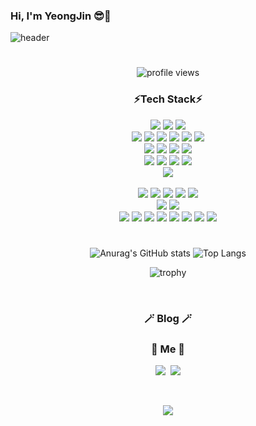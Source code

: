 ### Hi, I'm YeongJin 😎💜
![header](https://capsule-render.vercel.app/api?type=soft&color=auto&height=100&section=header&text=KimYeongJin&fontSize=60&animation=twinkling)

#

<!--
Here are some ideas to get you started:
- 🔭 I’m currently working on ...
- 🌱 I’m currently learning ...
- 👯 I’m looking to collaborate on ...
- 🤔 I’m looking for help with ...
- 💬 Ask me about ...
- 📫 How to reach me: ...
- 😄 Pronouns: ...
- ⚡ Fun fact: ...
-->

<div align="center">

![profile views](https://komarev.com/ghpvc/?username=MDandersonm&color=blue)  
### ⚡Tech Stack⚡
<img src="https://img.shields.io/badge/HTML-E34F26?style=for-the-badge&logo=html5&logoColor=ffffff"/>
<img src="https://img.shields.io/badge/CSS-1572B6?style=for-the-badge&logo=css3&logoColor=white"/>
<img src="https://img.shields.io/badge/JavScript-f7df1e?style=for-the-badge&logo=JavaScript&logoColor=white"/>
<!-- <img src="https://img.shields.io/badge/jQuery-0769AD?style=for-the-badge&logo=jQuery&logoColor=white"/> -->
 
 <br>
 <img src="https://img.shields.io/badge/Bootstrap-7952B3?style=for-the-badge&logo=Bootstrap&logoColor=white"/>
 <img src="https://img.shields.io/badge/Vue.js-4FC08D?style=for-the-badge&logo=Vue.js&logoColor=ffffff"/>
 <img src="https://img.shields.io/badge/Vuetify-1867c0?style=for-the-badge&logo=Vuetify&logoColor=ffffff"/>
 <img src="https://img.shields.io/badge/React-61dafb?style=for-the-badge&logo=React&logoColor=ffffff"/>
 <img src="https://img.shields.io/badge/Redux-764ABC?style=for-the-badge&logo=Redux&logoColor=ffffff"/>
 <img src="https://img.shields.io/badge/TypeScript-3178C6?style=for-the-badge&logo=TypeScript&logoColor=ffffff"/> 
 

 <br>
<img src="https://img.shields.io/badge/Java-a80022?style=for-the-badge&logo=Java&logoColor=ffffff"/>
<!-- <img src="https://img.shields.io/badge/JSP/Servlet-ff9e0f?style=for-the-badge&logo=JSP/Servlet&logoColor=ffffff"/> -->
<img src="https://img.shields.io/badge/Spring-6DB33F?style=for-the-badge&logo=Spring&logoColor=ffffff"/>
<img src="https://img.shields.io/badge/Spring Boot-f4d159?style=for-the-badge&logo=Spring Boot&logoColor=181717"/>
<img src="https://img.shields.io/badge/JPA-9916ec?style=for-the-badge&logo=JPA&logoColor=ffffff"/>
<!-- <img src="https://img.shields.io/badge/Hibernate-59666C?style=for-the-badge&logo=Hibernate&logoColor=ffffff"/> -->
 <!-- <img src="https://img.shields.io/badge/JUnit5-25A162?style=for-the-badge&logo=JUnit5&logoColor=ffffff"/> -->
 
 <br>

 
<img src="https://img.shields.io/badge/MySQL-4479A1?style=for-the-badge&logo=MySQL&logoColor=ffffff"/>
<img src="https://img.shields.io/badge/Oracle-f80000?style=for-the-badge&logo=Oracle&logoColor=ffffff"/>
 <img src="https://img.shields.io/badge/MariaDB-003545?style=for-the-badge&logo=MariaDB&logoColor=ffffff"/>
<img src="https://img.shields.io/badge/Redis-DC382D?style=for-the-badge&logo=Redis&logoColor=ffffff"/>
<br/> 
 
 <img src="https://img.shields.io/badge/Python-3776AB?style=for-the-badge&logo=Python&logoColor=ffffff"/>
 <!-- <img src="https://img.shields.io/badge/Pandas-150458?style=for-the-badge&logo=Pandas&logoColor=ffffff"/> -->
 <!-- <img src="https://img.shields.io/badge/scikit learn-f7931e?style=for-the-badge&logo=scikit-learn&logoColor=ffffff"/> -->
  <!-- <img src="https://img.shields.io/badge/Jupyter Notebook-F37626?style=for-the-badge&logo=Jupyter&logoColor=ffffff"/> -->
 <br>
 
 <!-- <img src="https://img.shields.io/badge/R-276DC3?style=for-the-badge&logo=R&logoColor=ffffff"/>-->
<!-- <img src="https://img.shields.io/badge/RStudio-75AADB?style=for-the-badge&logo=RStudio&logoColor=ffffff"/> -->
 <br>
 
 <img src="https://img.shields.io/badge/Linux-fcc624?style=for-the-badge&logo=Linux&logoColor=white"/>
<!--  <img src="https://img.shields.io/badge/VirtualBox-183a61?style=for-the-badge&logo=VirtualBox&logoColor=white"/>-->
 <img src="https://img.shields.io/badge/Docker-2496ed?style=for-the-badge&logo=Docker&logoColor=ffffff"/>
 <!--  <img src="https://img.shields.io/badge/Kubernetes-326ce5?style=for-the-badge&logo=Kubernetes&logoColor=ffffff"/> -->
 <img src="https://img.shields.io/badge/Amazon AWS-ff4f8b?style=for-the-badge&logo=Amazon AWS&logoColor=ffffff"/>
  <img src="https://img.shields.io/badge/Amazon EC2-ff9900?style=for-the-badge&logo=Amazon EC2&logoColor=ffffff"/>
  <img src="https://img.shields.io/badge/Amazon S3-569A31?style=for-the-badge&logo=Amazon S3&logoColor=ffffff"/>
 
 <br>
 <img src="https://img.shields.io/badge/Visual Studio Code-007ACC?style=for-the-badge&logo=Visual Studio Code&logoColor=ffffff"/>
 <img src="https://img.shields.io/badge/IntelliJ IDEA-000000?style=for-the-badge&logo=IntelliJ IDEA&logoColor=ffffff"/>
<!--<img src="https://img.shields.io/badge/Eclipse IDE-2c2255?style=for-the-badge&logo=Eclipse IDE&logoColor=ffffff"/>  -->
<!--<img src="https://img.shields.io/badge/PyCharm-000000?style=for-the-badge&logo=PyCharm IDEA&logoColor=ffffff"/>  -->

 <br>
<img src="https://img.shields.io/badge/GitHub Actions-2088FF?style=for-the-badge&logo=GitHub Actions&logoColor=ffffff"/>
 <img src="https://img.shields.io/badge/GitHub-a3a3a3?style=for-the-badge&logo=GitHub&logoColor=181717"/>
<img src="https://img.shields.io/badge/GitHubDesktop-662a81?style=for-the-badge&logo=GitHub&logoColor=ffffff"/>
 <img src="https://img.shields.io/badge/GitKraken-179287?style=for-the-badge&logo=GitKraken&logoColor=181717"/>
 <img src="https://img.shields.io/badge/GitLab-fc6d26?style=for-the-badge&logo=GitLab&logoColor=ffffff"/>
 <img src="https://img.shields.io/badge/Sourcetree-0052cc?style=for-the-badge&logo=Sourcetree&logoColor=ffffff"/>
<img src="https://img.shields.io/badge/Notion-000000?style=for-the-badge&logo=Notion&logoColor=ffffff"/>
<img src="https://img.shields.io/badge/Slack-4A154B?style=for-the-badge&logo=Slack&logoColor=ffffff"/>
 
 
#
![Anurag's GitHub stats](https://github-readme-stats.vercel.app/api?username=MDandersonm&count_private=true&theme=buefy&show_icons=true) ![Top Langs](https://github-readme-stats.vercel.app/api/top-langs/?username=MDandersonm&layout=compact&theme=vue)

![trophy](https://github-profile-trophy.vercel.app/?username=MDandersonm&theme=dracula&column=6)

 
 
 <br>

<h3 align="center">🪄 Blog 🪄</h3>

<div align="center" style="text-align:center">
  
<!--   [![Velog's GitHub stats](https://velog-readme-stats.vercel.app/api?name=)](https://velog.io/@)
  [![Velog's GitHub stats](https://velog-readme-stats.vercel.app/api?name=)](https://velog.io/@) -->
</div>
 
 <h3 align="center"> 🧸 Me 🧸 </h3>
<p align="center">
  <a href="#"><img src="https://img.shields.io/badge/Tech%20Blog-11B48A?style=flat-square&logo=Vimeo&logoColor=white&link=#"/></a>&nbsp
  <a href="#"><img src="https://img.shields.io/badge/Gmail-d14836?style=flat-square&logo=Gmail&logoColor=white&link=#"/></a>
</p>
<br>

<p align="center">
  <a href="https://hits.seeyoufarm.com"><img src="https://hits.seeyoufarm.com/api/count/incr/badge.svg?url=https%3A%2F%2Fgithub.com%2FMDandersonm&count_bg=%23ED6DA3&title_bg=%2386757E&icon=github.svg&icon_color=%23E1DEDE&title=hits&edge_flat=false"/></a>
</p>
  
<br>
</div>
